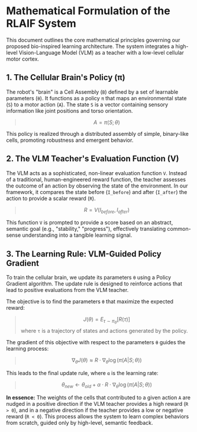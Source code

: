 # Mathematical Formulation of the RLAIF System

This document outlines the core mathematical principles governing our proposed bio-inspired learning architecture. The system integrates a high-level Vision-Language Model (VLM) as a teacher with a low-level cellular motor cortex.

## 1. The Cellular Brain's Policy (π)

The robot's "brain" is a Cell Assembly (`B`) defined by a set of learnable parameters (`θ`). It functions as a policy `π` that maps an environmental state (`S`) to a motor action (`A`). The state `S` is a vector containing sensory information like joint positions and torso orientation.

> $$ A = \pi(S; \theta) $$

This policy is realized through a distributed assembly of simple, binary-like cells, promoting robustness and emergent behavior.

## 2. The VLM Teacher's Evaluation Function (V)

The VLM acts as a sophisticated, non-linear evaluation function `V`. Instead of a traditional, human-engineered reward function, the teacher assesses the outcome of an action by observing the state of the environment. In our framework, it compares the state before (`I_before`) and after (`I_after`) the action to provide a scalar reward (`R`).

> $$ R = V(I_{before}, I_{after}) $$

This function `V` is prompted to provide a score based on an abstract, semantic goal (e.g., "stability," "progress"), effectively translating common-sense understanding into a tangible learning signal.

## 3. The Learning Rule: VLM-Guided Policy Gradient

To train the cellular brain, we update its parameters `θ` using a Policy Gradient algorithm. The update rule is designed to reinforce actions that lead to positive evaluations from the VLM teacher.

The objective is to find the parameters `θ` that maximize the expected reward:
> $$ J(\theta) = E_{\tau \sim \pi_{\theta}}[R(\tau)] $$
> where `τ` is a trajectory of states and actions generated by the policy.

The gradient of this objective with respect to the parameters `θ` guides the learning process:
> $$ \nabla_{\theta} J(\theta) \approx R \cdot \nabla_{\theta} \log(\pi(A|S; \theta)) $$

This leads to the final update rule, where `α` is the learning rate:

> $$ \theta_{new} \leftarrow \theta_{old} + \alpha \cdot R \cdot \nabla_{\theta} \log(\pi(A|S; \theta)) $$

**In essence:** The weights of the cells that contributed to a given action `A` are nudged in a positive direction if the VLM teacher provides a high reward (`R > 0`), and in a negative direction if the teacher provides a low or negative reward (`R < 0`). This process allows the system to learn complex behaviors from scratch, guided only by high-level, semantic feedback.
